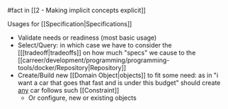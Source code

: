#fact in [[2 - Making implicit concepts explicit]]

Usages for [[Specification|Specifications]]

- Validate needs or readiness (most basic usage)
- Select/Query: in which case we have to consider the [[[tradeoff|tradeoffs]] on how much "specs" we cause to the [[carreer/development/programming/programming-tools/docker/Repository|Repository]]
- Create/Build new [[Domain Object|objects]] to fit some need: as in "i want a car that goes that fast and is under this budget" should create <u>any</u> car follows such [[Constraint]]
  - Or configure, new or existing objects
